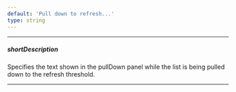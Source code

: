 ```yaml
---
default: 'Pull down to refresh...'
type: string
---
```

---
##### shortDescription
Specifies the text shown in the pullDown panel while the list is being pulled down to the refresh threshold.

---
